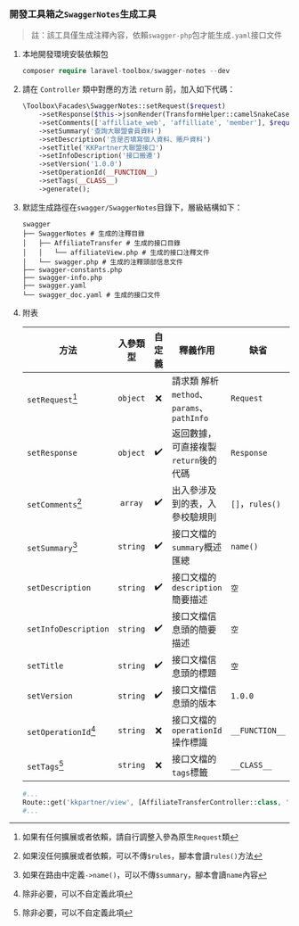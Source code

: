 ### 開發工具箱之`SwaggerNotes`生成工具

> 註：該工具僅生成注釋內容，依賴`swagger-php`包才能生成`.yaml`接口文件

1. 本地開發環境安裝依賴包

     ```php
     composer require laravel-toolbox/swagger-notes --dev
     ```

2. 請在 `Controller` 類中對應的方法 `return` 前，加入如下代碼：

   ```php
   \Toolbox\Facades\SwaggerNotes::setRequest($request)
       ->setResponse($this->jsonRender(TransformHelper::camelSnakeCase($result, 'camel_case')))
       ->setComments(['affilliate_web', 'affilliate', 'member'], $request->rules($this->affiliateService))
       ->setSummary('查詢大聯盟會員資料')
       ->setDescription('含是否填寫個人資料、賬戶資料')
       ->setTitle('KKPartner大聯盟接口')
       ->setInfoDescription('接口搬遷')
       ->setVersion('1.0.0')
       ->setOperationId(__FUNCTION__)
       ->setTags(__CLASS__)
       ->generate();
   ```

3. 默認生成路徑在`swagger/SwaggerNotes`目錄下，層級結構如下：

   ```shell
   swagger
   ├── SwaggerNotes # 生成的注釋目錄
   │   ├── AffiliateTransfer # 生成的接口目錄
   │   │   └── affiliateView.php # 生成的接口注釋文件
   │   └── swagger.php # 生成的注釋頭部信息文件
   ├── swagger-constants.php
   ├── swagger-info.php
   ├── swagger.yaml				 
   └── swagger_doc.yaml # 生成的接口文件
   ```

4. 附表

   | 方法                   | 入參類型   |  自定義  |                 釋義作用                  | 缺省             |
   |----------------------|:----------:|:--------:|------------------------------------------|-----------------|
   | `setRequest`[^1]     | `object`   |   ❌    |  請求類 解析`method`、`params`、`pathInfo`  | `Request`       |
   | `setResponse`        | `object`   |   ✔️    |  返回數據，可直接複製`return`後的代碼         | `Response`      |
   | `setComments`[^2]    | `array`    |   ✔️    |  出入參涉及到的表，入參校驗規則               | `[]`，`rules()` |
   | `setSummary`[^3]     | `string`   |   ✔️    |  接口文檔的`summary`概述匯總                | `name()`        |
   | `setDescription`     | `string`   |   ✔️    |  接口文檔的`description`簡要描述            | `空`            |
   | `setInfoDescription` | `string`   |   ✔️    |  接口文檔信息頭的簡要描述                    | `空`            |
   | `setTitle`           | `string`   |   ✔️    |  接口文檔信息頭的標題                       | `空`            |
   | `setVersion`         | `string`   |   ✔️    |  接口文檔信息頭的版本                       | `1.0.0`         |
   | `setOperationId`[^4] | `string`   |   ❌️    |  接口文檔的`operationId`操作標識            | `__FUNCTION__`  |
   | `setTags`[^4]        | `string`   |   ❌    |  接口文檔的`tags`標籤                      | `__CLASS__`     |

   ```php
   #...
   Route::get('kkpartner/view', [AffiliateTransferController::class, 'affiliateView'])->name('查詢大聯盟會員資料');
   #...
   ```

[^1]:如果有任何擴展或者依賴，請自行調整入參為原生`Request`類
[^2]:如果沒任何擴展或者依賴，可以不傳`$rules`，腳本會讀`rules()`方法
[^3]:如果在路由中定義`->name()`，可以不傳`$summary`，腳本會讀`name`內容
[^4]:除非必要，可以不自定義此項